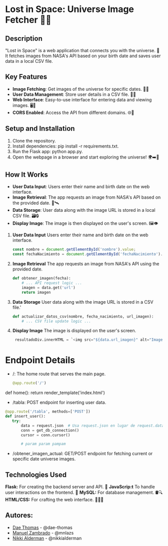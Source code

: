 # Lost in Space: Universe Image Fetcher 🌌🚀

## Description
"Lost in Space" is a web application that connects you with the universe. 🌟 It fetches images from NASA's API based on your birth date and saves user data in a local CSV file.

## Key Features
- **Image Fetching**: Get images of the universe for specific dates. 📅🌠
- **User Data Management**: Store user details in a CSV file. 📝👤
- **Web Interface**: Easy-to-use interface for entering data and viewing images. 🖥️👀
- **CORS Enabled**: Access the API from different domains. 🌐🔗

## Setup and Installation
1. Clone the repository.
2. Install dependencies: pip install -r requirements.txt.
3. Run the Flask app: python app.py.
4. Open the webpage in a browser and start exploring the universe! 🌍➡️🌌

## How It Works
- **User Data Input**: Users enter their name and birth date on the web interface.
- **Image Retrieval**: The app requests an image from NASA's API based on the provided date. 📡🛰️
- **Data Storage**: User data along with the image URL is stored in a local CSV file. 🗃️🔒
- **Display Image**: The image is then displayed on the user's screen. 🖼️👁️

1. **User Data Input**
   Users enter their name and birth date on the web interface.

   ```javascript
   const nombre = document.getElementById('nombre').value;
   const fechaNacimiento = document.getElementById('fechaNacimiento').value;


2. **Image Retrieval**
The app requests an image from NASA's API using the provided date.

    ```python
    def obtener_imagen(fecha):
        # ... API request logic ...
        imagen = data.get('url')
        return imagen

3. **Data Storage**
User data along with the image URL is stored in a CSV file.'

    ```python
    def actualizar_datos_csv(nombre, fecha_nacimiento, url_imagen):
        # ... CSV file update logic ...

4. **Display Image**
The image is displayed on the user's screen.

   ```python
    resultadoDiv.innerHTML = `<img src="${data.url_imagen}" alt="Imagen del Universo">`;

  # Endpoint Details
- /: The home route that serves the main page.

   ```python
  @app.route('/')
def home():
    return render_template('index.html')

    
- /tabla: POST endpoint for inserting user data.

 ```python
@app.route('/tabla', methods=['POST'])
def insert_user():
    try:
        data = request.json  # Usa request.json en lugar de request.data
        conn = get_db_connection()
        cursor = conn.cursor()

        # param param pampam
 ```

- /obtener_imagen_actual: GET/POST endpoint for fetching current or specific date universe images.


## Technologies Used

**Flask:** For creating the backend server and API. 🐍
**JavaScrip:t** To handle user interactions on the frontend. 📜
**MySQL:** For database management. 🛢️🔍
**HTML/CSS:** For crafting the web interface. 🎨👩‍💻



## Autores:
* [Dae Thomas](https://github.com/daeshov) - @dae-thomas 
* [Manuel Zambrado](https://github.com/mnlazs) - @mnlazs
* [Nikki Alderman](https://github.com/NikkiMerena) - @nikkialderman



